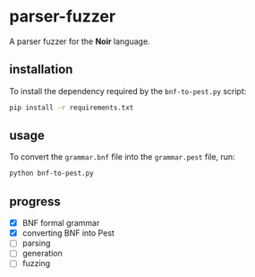 # parser-fuzzer

A parser fuzzer for the **Noir** language.

## installation

To install the dependency required by the `bnf-to-pest.py` script:

```bash
pip install -r requirements.txt
```

## usage

To convert the `grammar.bnf` file into the `grammar.pest` file, run:

```bash
python bnf-to-pest.py
```

## progress

* [x] BNF formal grammar
* [x] converting BNF into Pest
* [ ] parsing
* [ ] generation
* [ ] fuzzing
